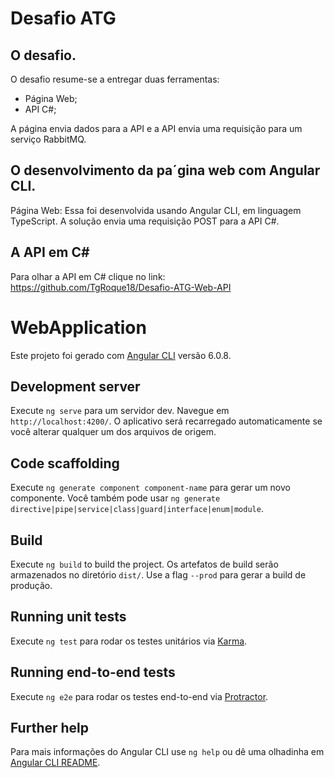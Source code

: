 # Desafio ATG

## O desafio.

O desafio resume-se a entregar duas ferramentas:
- Página Web;
- API C#;

A página envia dados para a API e a API envia uma requisição para um serviço RabbitMQ.

## O desenvolvimento da pa´gina web com Angular CLI.

Página Web:
Essa foi desenvolvida usando Angular CLI, em linguagem TypeScript. A solução envia uma requisição POST para a API C#.

## A API em C#
Para olhar a API em C# clique no link: https://github.com/TgRoque18/Desafio-ATG-Web-API

# WebApplication

Este projeto foi gerado com [Angular CLI](https://github.com/angular/angular-cli) versão 6.0.8.

## Development server

Execute `ng serve` para um servidor dev. Navegue em `http://localhost:4200/`. O aplicativo será recarregado automaticamente se você alterar qualquer um dos arquivos de origem.

## Code scaffolding

Execute `ng generate component component-name` para gerar um novo componente. Você também pode usar `ng generate directive|pipe|service|class|guard|interface|enum|module`.

## Build

Execute `ng build` to build the project. Os artefatos de build serão armazenados no diretório `dist/`. Use a flag `--prod` para gerar a build de produção.

## Running unit tests

Execute `ng test` para rodar os testes unitários via [Karma](https://karma-runner.github.io).

## Running end-to-end tests

Execute `ng e2e` para rodar os testes end-to-end via [Protractor](http://www.protractortest.org/).

## Further help

Para mais informações do Angular CLI use `ng help` ou dê uma olhadinha em [Angular CLI README](https://github.com/angular/angular-cli/blob/master/README.md).
